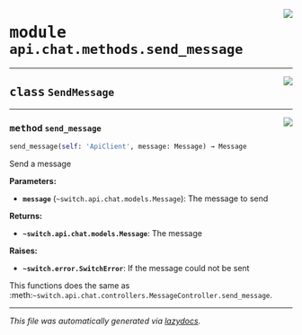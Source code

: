 <!-- markdownlint-disable -->

<a href="../../../src/switch/api/chat/methods/send_message.py#L0"><img align="right" src="https://img.shields.io/badge/-source-cccccc?style=flat-square"/></a>

# <kbd>module</kbd> `api.chat.methods.send_message`






---

<a href="../../../src/switch/api/chat/methods/send_message.py#L6"><img align="right" src="https://img.shields.io/badge/-source-cccccc?style=flat-square"/></a>

## <kbd>class</kbd> `SendMessage`







---

<a href="../../../src/switch/api/chat/methods/send_message.py#L7"><img align="right" src="https://img.shields.io/badge/-source-cccccc?style=flat-square"/></a>

### <kbd>method</kbd> `send_message`

```python
send_message(self: 'ApiClient', message: Message) → Message
```

Send a message 



**Parameters:**
 
 - <b>`message`</b> (``~switch.api.chat.models.Message``):  The message to send 



**Returns:**
 
 - <b>```~switch.api.chat.models.Message```</b>:  The message 



**Raises:**
 
 - <b>```~switch.error.SwitchError```</b>:  If the message could not be sent 

This functions does the same as :meth:`~switch.api.chat.controllers.MessageController.send_message`. 




---

_This file was automatically generated via [lazydocs](https://github.com/ml-tooling/lazydocs)._

